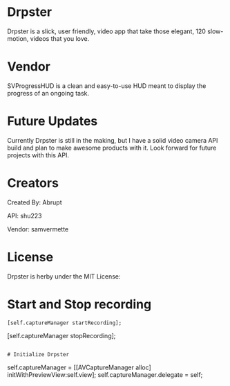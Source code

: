 # Drpster
Drpster is a slick, user friendly, video app that take those elegant, 120 slow-motion, videos that you love.

# Vendor 
SVProgressHUD is a clean and easy-to-use HUD meant to display the progress of an ongoing task.

# Future Updates
Currently Drpster is still in the making, but I have a solid video camera API build and plan to make awesome products with it. Look forward for future projects with this API.

# Creators
Created By: Abrupt              

API: shu223 

Vendor: samvermette

# License 
Drpster is herby under the MIT License:

# Start and Stop recording

```
[self.captureManager startRecording];

```
[self.captureManager stopRecording];

```

# Initialize Drpster

```
self.captureManager = [[AVCaptureManager alloc] initWithPreviewView:self.view];
self.captureManager.delegate = self;

```